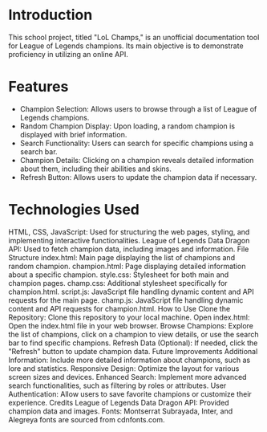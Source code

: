 # <br>Introduction</br>
This school project, titled "LoL Champs," is an unofficial documentation tool for League of Legends champions. Its main objective is to demonstrate proficiency in utilizing an online API.

# Features
<ul>
<li>Champion Selection: Allows users to browse through a list of League of Legends champions.</li>
<li>Random Champion Display: Upon loading, a random champion is displayed with brief information.</li>
<li>Search Functionality: Users can search for specific champions using a search bar.</li>
<li>Champion Details: Clicking on a champion reveals detailed information about them, including their abilities and skins.</li>
<li>Refresh Button: Allows users to update the champion data if necessary.</li>
</ul>

# Technologies Used
HTML, CSS, JavaScript: Used for structuring the web pages, styling, and implementing interactive functionalities.
League of Legends Data Dragon API: Used to fetch champion data, including images and information.
File Structure
index.html: Main page displaying the list of champions and random champion.
champion.html: Page displaying detailed information about a specific champion.
style.css: Stylesheet for both main and champion pages.
champ.css: Additional stylesheet specifically for champion.html.
script.js: JavaScript file handling dynamic content and API requests for the main page.
champ.js: JavaScript file handling dynamic content and API requests for champion.html.
How to Use
Clone the Repository: Clone this repository to your local machine.
Open index.html: Open the index.html file in your web browser.
Browse Champions: Explore the list of champions, click on a champion to view details, or use the search bar to find specific champions.
Refresh Data (Optional): If needed, click the "Refresh" button to update champion data.
Future Improvements
Additional Information: Include more detailed information about champions, such as lore and statistics.
Responsive Design: Optimize the layout for various screen sizes and devices.
Enhanced Search: Implement more advanced search functionalities, such as filtering by roles or attributes.
User Authentication: Allow users to save favorite champions or customize their experience.
Credits
League of Legends Data Dragon API: Provided champion data and images.
Fonts: Montserrat Subrayada, Inter, and Alegreya fonts are sourced from cdnfonts.com.
